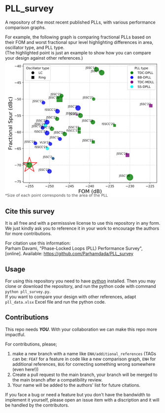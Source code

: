 # PLL_survey
A repository of the most recent published PLLs, with various performance comparison graphs.

For example, the following graph is comparing fractional PLLs based on their FOM and worst fractional spur level highlighting differences in area, oscillator type, and PLL type. \
(The highlighted point is just an example to show how you can compare your design against other references.)
![Spur FOM example](./Spur_FOM.svg)



## Cite this survey
It is all free and with a permisssive license to use this repository in any form. We just kindly ask you to reference it in your work to encourage the authors for more contributions.

For citation use this information: \
Parham Davami, "Phase-Locked Loops (PLL) Performance Survey", [online]. Available: https://github.com/Parhamdada/PLL_survey

## Usage
For using this repository you need to have [python](https://www.python.org/) installed. Then you may clone or download the repository, and run the python code with command `python pll_survey.py`. \
If you want to compare your design with other references, adapt `pll_data.xlsx` Excel file and run the python code.

## Contributions
This repo needs ***YOU***. With your collaboration we can make this repo more impactful.

For contributions, please;
1. make a new branch with a name like `ENH/additional_references` (TAGs can be: `FEAT` for a feature in code like a new comparison graph, `ENH` for additional references, `BUG` for correcting something wrong somewhere (even here!))
2. Create a pull request to the main branch, your branch will be merged to the main branch after a compatibility review.
3. Your name will be added to the authors' list for future citations.


If you face a bug or need a feature but you don't have the bandwidth to implement it yourself, please open an issue item with a discription and it will be handled by the contributors.